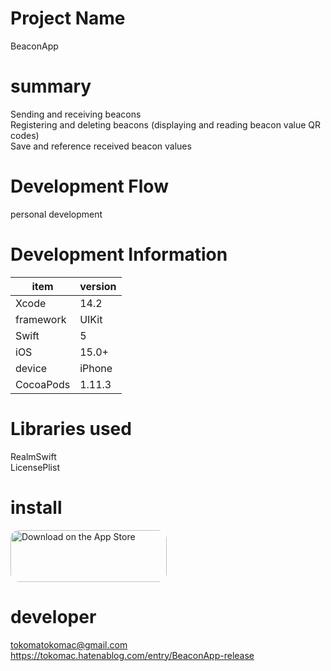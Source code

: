 # Project Name
BeaconApp

# summary
Sending and receiving beacons<br>
Registering and deleting beacons (displaying and reading beacon value QR codes)<br>
Save and reference received beacon values<br>

# Development Flow
personal development

# Development Information
| item | version |
| --- | --- |
| Xcode | 14.2 |
| framework | UIKit |
| Swift | 5 |
| iOS | 15.0+ |
| device | iPhone |
| CocoaPods | 1.11.3 |

# Libraries used
RealmSwift<br>
LicensePlist<br>

# install
<a href="https://apps.apple.com/us/app/beaconapp/id1621993978?itsct=apps_box_badge&amp;itscg=30200" style="display: inline-block; overflow: hidden; border-radius: 13px; width: 250px; height: 83px;"><img src="https://tools.applemediaservices.com/api/badges/download-on-the-app-store/black/en-us?size=250x83&amp;releaseDate=1651968000&h=a42abbe07ca8d443f522aa93f9a7aad7" alt="Download on the App Store" style="border-radius: 13px; width: 250px; height: 83px;"></a>

# developer
tokomatokomac@gmail.com<br>
https://tokomac.hatenablog.com/entry/BeaconApp-release
